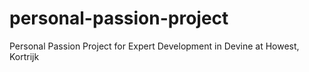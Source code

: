 # personal-passion-project
Personal Passion Project for Expert Development in Devine at Howest, Kortrijk
